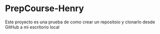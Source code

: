 # PrepCourse-Henry
Este proyecto es una prueba de como crear un repositoio y clonarlo desde GitHub a mi escritorio local

